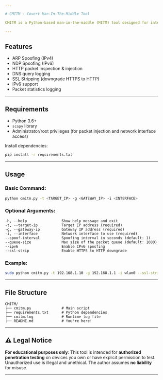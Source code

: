 ```yaml
---

# CMITM - Covert Man-In-The-Middle Tool

CMITM is a Python-based man-in-the-middle (MITM) tool designed for intercepting and manipulating HTTP, DNS, and HTTPS traffic within a local network. It supports ARP and NDP spoofing, SSL stripping, and packet injection, providing a stealthy approach for penetration testing.

---
```


## Features

- ARP Spoofing (IPv4)
- NDP Spoofing (IPv6)
- HTTP packet inspection & injection
- DNS query logging
- SSL Stripping (downgrade HTTPS to HTTP)
- IPv6 support
- Packet statistics logging

---

## Requirements

- Python 3.6+
- `scapy` library
- Administrator/root privileges (for packet injection and network interface access)

Install dependencies:

```bash
pip install -r requirements.txt
```

---

## Usage

### Basic Command:

```bash
python cmitm.py -t <TARGET_IP> -g <GATEWAY_IP> -i <INTERFACE>
```

### Optional Arguments:

```
-h, --help                Show help message and exit
-t, --target-ip           Target IP address (required)
-g, --gateway-ip          Gateway IP address (required)
-i, --interface           Network interface to use (required)
--spoof-interval          Spoofing interval in seconds (default: 1)
--queue-size              Max size of the packet queue (default: 1000)
--ipv6                    Enable IPv6 spoofing
--ssl-strip               Enable HTTPS to HTTP downgrade
```

### Example:

```bash
sudo python cmitm.py -t 192.168.1.10 -g 192.168.1.1 -i wlan0 --ssl-strip --ipv6
```

---

## File Structure

```
CMITM/
├── cmitm.py              # Main script
├── requirements.txt      # Python dependencies
├── cmitm.log             # Runtime log file
├── README.md             # You're here!
```

---

## ⚠️ Legal Notice

**For educational purposes only**: This tool is intended for **authorized penetration testing** on devices you own or have explicit permission to test. Unauthorized use is illegal and unethical. The author assumes **no liability** for misuse.

---
